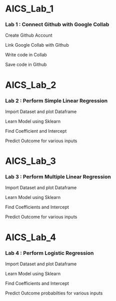 # AICS_Lab_1
### Lab 1 : Connect Github with Google Collab

Create Github Account

Link Google Collab with Github

Write code in Collab

Save code in Github

# AICS_Lab_2
### Lab 2 : Perform Simple Linear Regression

Import Dataset and plot Dataframe

Learn Model using Sklearn

Find Coefficient and Intercept

Predict Outcome for various inputs

# AICS_Lab_3
### Lab 3 : Perform Multiple Linear Regression

Import Dataset and plot Dataframe

Learn Model using Sklearn

Find Coefficients and Intercept

Predict Outcome for various inputs

# AICS_Lab_4
### Lab 4 : Perform Logistic Regression

Import Dataset and plot Dataframe

Learn Model using Sklearn

Find Coefficients and Intercept

Predict Outcome probabilties for various inputs
